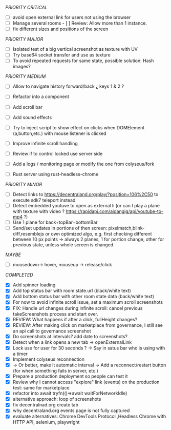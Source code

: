 _PRIORITY CRITICAL_
- [ ] avoid open external link for users not using the browser
- [ ] Manage several rooms - [ ] Review: Allow more than 1 instance.
- [ ] fix different sizes and positions of the screen

_PRIORITY MAJOR_
- [ ] Isolated test of a big vertical screenshot as texture with UV
- [ ] Try base64 socket transfer and use as texture
- [ ] To avoid repeated requests for same state, possible solution: Hash images?

_PRIORITY MEDIUM_
- [ ] Allow to navigate history forward/back ¿ keys 1 & 2 ?
- [ ] Refactor into a component
- [ ] Add scroll bar
- [ ] Add sound effects
- [ ] Try to inject script to show effect on clicks when DOMElement (a,button,etc.) with mouse listener is clicked
- [ ] Improve infinite scroll handling
 
- [ ] Review if to control locked use server side
- [ ] Add a logs / monitoring page or modify the one from colyseus/fork
- [ ] Rust server using rust-headless-chrome

_PRIORITY MINOR_
- [ ] Detect links to https://decentraland.org/play/?position=106%2C50 to execute sdk7 teleport instead
- [ ] Detect embedded youtuve to open as external li (or can I play a plane with texture with video ? https://rapidapi.com/aidangig/api/youtube-to-mp4 ?)
- [ ] Use 1 plane for back+topBar+bottomBar
- [ ] Send/set updates in portions of then screen: pixelmatch,blink-diff,resemblejs or own optimized algo, e.g. first checking different between 10 px points
    -> always 2 planes, 1 for portion change, other for previous state, unless whole screen is changed.

_MAYBE_
- [ ] mousedown-> hover, mouseup -> release/click

_COMPLETED_
- [x] Add spinner loading
- [x] Add top status bar with room.state.url (black/white text)
- [x] Add bottom status bar with other room state data (back/white text)
- [x] For now to avoid infinite scroll issue, set a maximum scroll screenshots
- [x] FIX: Handle url changes during infinite scroll: cancel previous takeScreenshots process and start over. 
- [x] REVIEW: What happens if after a click, fullHeight changes?
- [x] REVIEW: After making click on marketplace from governance, I still see an api call to
    governance screenshot
- [x] Do screenshots at intervals? add date to screenshots?
- [x] Detect when a link opens a new tab -> openExternalLink
- [x] Lock use for user for 30 seconds ? -> Say in satus bar who is using with a timer
- [x] Implement colyseus reconnection
- [x] -> Or better, make it automatic interval -> Add a reconnect/restart button (for when something fails in server, etc.)
- [x] Prepare a production deployment so people can test it
- [x] Review why I cannot access "explore" link (events) on the production test: same for marketplace
- [x] refactor into await tryfn(()=>await waitForNetworkIdle)
- [x] alternative approach: loop of screenshots
- [x] fix decentralnad.org create tab
- [x] why decentraland.org events page is not fully captured
- [x] evaluate alternatives: Chrome DevTools Protocol ,Headless Chrome with HTTP API, selenium, playwright